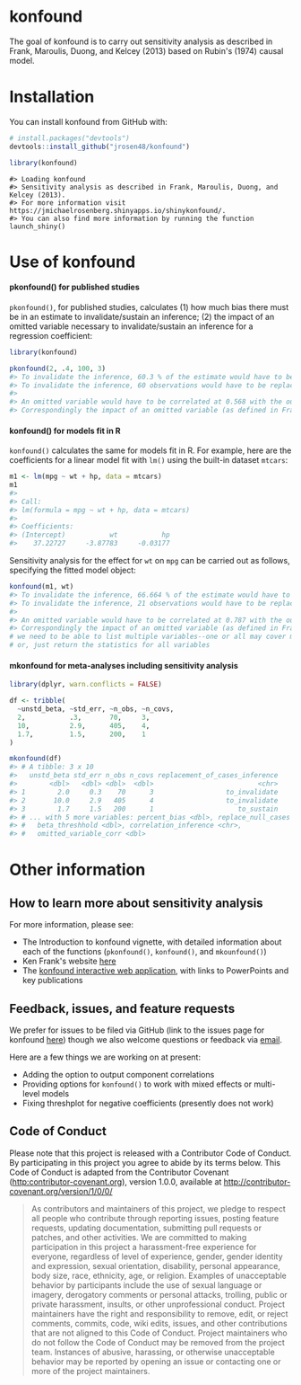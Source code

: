 
<!-- README.md is generated from README.Rmd. Please edit that file -->
konfound
========

The goal of konfound is to carry out sensitivity analysis as described in Frank, Maroulis, Duong, and Kelcey (2013) based on Rubin's (1974) causal model.

Installation
============

You can install konfound from GitHub with:

``` r
# install.packages("devtools")
devtools::install_github("jrosen48/konfound")
```

``` r
library(konfound)
```

    #> Loading konfound
    #> Sensitivity analysis as described in Frank, Maroulis, Duong, and Kelcey (2013).
    #> For more information visit https://jmichaelrosenberg.shinyapps.io/shinykonfound/.
    #> You can also find more information by running the function launch_shiny()

Use of konfound
===============

#### pkonfound() for published studies

`pkonfound()`, for published studies, calculates (1) how much bias there must be in an estimate to invalidate/sustain an inference; (2) the impact of an omitted variable necessary to invalidate/sustain an inference for a regression coefficient:

``` r
library(konfound)
```

``` r
pkonfound(2, .4, 100, 3)
#> To invalidate the inference, 60.3 % of the estimate would have to be due to bias.
#> To invalidate the inference, 60 observations would have to be replaced with cases for which there is no effect.
#> 
#> An omitted variable would have to be correlated at 0.568 with the outcome and at 0.568 with the predictor of interest (conditioning on observed covariates) to invalidate an inference.
#> Correspondingly the impact of an omitted variable (as defined in Frank 2000) must be 0.754 to invalidate an inference.
```

#### konfound() for models fit in R

`konfound()` calculates the same for models fit in R. For example, here are the coefficients for a linear model fit with `lm()` using the built-in dataset `mtcars`:

``` r
m1 <- lm(mpg ~ wt + hp, data = mtcars)
m1
#> 
#> Call:
#> lm(formula = mpg ~ wt + hp, data = mtcars)
#> 
#> Coefficients:
#> (Intercept)           wt           hp  
#>    37.22727     -3.87783     -0.03177
```

Sensitivity analysis for the effect for `wt` on `mpg` can be carried out as follows, specifying the fitted model object:

``` r
konfound(m1, wt)
#> To invalidate the inference, 66.664 % of the estimate would have to be due to bias.
#> To invalidate the inference, 21 observations would have to be replaced with cases for which there is no effect.
#> 
#> An omitted variable would have to be correlated at 0.787 with the outcome and at 0.787 with the predictor of interest (conditioning on observed covariates) to invalidate an inference.
#> Correspondingly the impact of an omitted variable (as defined in Frank 2000) must be 0.887 to invalidate an inference.
# we need to be able to list multiple variables--one or all may cover most cases
# or, just return the statistics for all variables
```

#### mkonfound for meta-analyses including sensitivity analysis

``` r
library(dplyr, warn.conflicts = FALSE)

df <- tribble(
  ~unstd_beta, ~std_err, ~n_obs, ~n_covs,
  2,           .3,       70,     3,
  10,          2.9,      405,    4,
  1.7,         1.5,      200,    1
)

mkonfound(df)
#> # A tibble: 3 x 10
#>   unstd_beta std_err n_obs n_covs replacement_of_cases_inference
#>        <dbl>   <dbl> <dbl>  <dbl>                          <chr>
#> 1        2.0     0.3    70      3                  to_invalidate
#> 2       10.0     2.9   405      4                  to_invalidate
#> 3        1.7     1.5   200      1                     to_sustain
#> # ... with 5 more variables: percent_bias <dbl>, replace_null_cases <dbl>,
#> #   beta_threshhold <dbl>, correlation_inference <chr>,
#> #   omitted_variable_corr <dbl>
```

Other information
=================

How to learn more about sensitivity analysis
--------------------------------------------

For more information, please see:

-   The Introduction to konfound vignette, with detailed information about each of the functions (`pkonfound()`, `konfound()`, and `mkounfound()`)
-   Ken Frank's website [here](https://msu.edu/~kenfrank/research.htm)
-   The [konfound interactive web application](https://jmichaelrosenberg.shinyapps.io/shinykonfound/), with links to PowerPoints and key publications

Feedback, issues, and feature requests
--------------------------------------

We prefer for issues to be filed via GitHub (link to the issues page for konfound [here](https://github.com/jrosen48/konfound/issues)) though we also welcome questions or feedback via [email](jrosen@msu.edu).

Here are a few things we are working on at present:

-   Adding the option to output component correlations
-   Providing options for `konfound()` to work with mixed effects or multi-level models
-   Fixing threshplot for negative coefficients (presently does not work)

Code of Conduct
---------------

Please note that this project is released with a Contributor Code of Conduct. By participating in this project you agree to abide by its terms below. This Code of Conduct is adapted from the Contributor Covenant (<http:contributor-covenant.org>), version 1.0.0, available at <http://contributor-covenant.org/version/1/0/0/>

> As contributors and maintainers of this project, we pledge to respect all people who contribute through reporting issues, posting feature requests, updating documentation, submitting pull requests or patches, and other activities. We are committed to making participation in this project a harassment-free experience for everyone, regardless of level of experience, gender, gender identity and expression, sexual orientation, disability, personal appearance, body size, race, ethnicity, age, or religion. Examples of unacceptable behavior by participants include the use of sexual language or imagery, derogatory comments or personal attacks, trolling, public or private harassment, insults, or other unprofessional conduct. Project maintainers have the right and responsibility to remove, edit, or reject comments, commits, code, wiki edits, issues, and other contributions that are not aligned to this Code of Conduct. Project maintainers who do not follow the Code of Conduct may be removed from the project team. Instances of abusive, harassing, or otherwise unacceptable behavior may be reported by opening an issue or contacting one or more of the project maintainers.
